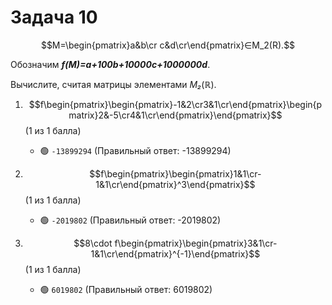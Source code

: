 # Задача 10

$$M=\begin{pmatrix}a&b\cr c&d\cr\end{pmatrix}∈M_2​(R).$$

Обозначим ***f(M)=a+100b+10000c+1000000d***.

Вычислите, считая матрицы элементами *M₂*(ℝ).

1. $$f\begin{pmatrix}\begin{pmatrix}-1&2\cr3&1\cr\end{pmatrix}\begin{pmatrix}2&-5\cr4&1\cr\end{pmatrix}\end{pmatrix}$$ (1 из 1 балла)
   * 🟢 `-13899294` (Правильный ответ: -13899294)


2. $$f\begin{pmatrix}\begin{pmatrix}1&1\cr-1&1\cr\end{pmatrix}^3\end{pmatrix}$$ (1 из 1 балла)
   * 🟢 `-2019802` (Правильный ответ: -2019802)


3. $$8\cdot f\begin{pmatrix}\begin{pmatrix}3&1\cr-1&1\cr\end{pmatrix}^{-1}\end{pmatrix}$$ (1 из 1 балла)
   * 🟢 `6019802` (Правильный ответ: 6019802)
